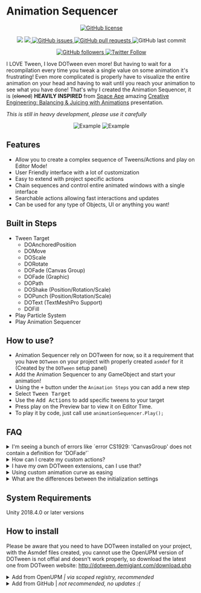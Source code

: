 # Animation Sequencer

<p align="center">
    <a href="https://github.com/brunomikoski/Animation-Sequencer/blob/master/LICENSE.md">
		<img alt="GitHub license" src ="https://img.shields.io/github/license/Thundernerd/Unity3D-PackageManagerModules" />
	</a>

</p> 
<p align="center">
	<a href="https://www.codacy.com/gh/brunomikoski/Animation-Sequencer/dashboard?utm_source=github.com&amp;utm_medium=referral&amp;utm_content=brunomikoski/Animation-Sequencer&amp;utm_campaign=Badge_Grade"><img src="https://app.codacy.com/project/badge/Grade/ab4c5923ca0545c9b8c85d87adbd689a"/></a>
    <a href="https://openupm.com/packages/com.brunomikoski.animationsequencer/">
        <img src="https://img.shields.io/npm/v/com.brunomikoski.animationsequencer?label=openupm&amp;registry_uri=https://package.openupm.com" />
    </a>

  <a href="https://github.com/brunomikoski/Animation-Sequencer/issues">
     <img alt="GitHub issues" src ="https://img.shields.io/github/issues/brunomikoski/Animation-Sequencer" />
  </a>

  <a href="https://github.com/brunomikoski/Animation-Sequencer/pulls">
   <img alt="GitHub pull requests" src ="https://img.shields.io/github/issues-pr/brunomikoski/Animation-Sequencer" />
  </a>
  
  <img alt="GitHub last commit" src ="https://img.shields.io/github/last-commit/brunomikoski/Animation-Sequencer" />
</p>

<p align="center">
    	<a href="https://github.com/brunomikoski">
        	<img alt="GitHub followers" src="https://img.shields.io/github/followers/brunomikoski?style=social">
	</a>	
	<a href="https://twitter.com/brunomikoski">
		<img alt="Twitter Follow" src="https://img.shields.io/twitter/follow/brunomikoski?style=social">
	</a>
</p>

I LOVE Tween, I love DOTween even more! But having to wait for a recompilation every time you tweak a single value on some animation it's frustrating! Even more complicated is properly have to visualize the entire animation on your head and having to wait until you reach your animation to see what you have done! That's why I created the Animation Sequencer, it is (~~cloned~~) **HEAVILY INSPIRED** from [Space Ape](https://spaceapegames.com/) amazing [Creative Engineering: Balancing & Juicing with Animations](https://youtu.be/4JoBw212Kyg) presentation.

*This is still in heavy development, please use it carefully*


<p align="center">
  <img alt="Example" src="https://user-images.githubusercontent.com/600419/109826506-c299cb00-7c32-11eb-8b0d-8c0e97c4b5b7.gif">
   <img alt="Example" src="https://user-images.githubusercontent.com/600419/128615966-ee93d57b-9cfe-4402-9f9c-ded83ef2b0e8.gif">

</p>


## Features
- Allow you to create a complex sequence of Tweens/Actions and play on Editor Mode!
- User Friendly interface with a lot of customization
- Easy to extend with project specific actions
- Chain sequences and control entire animated windows with a single interface
- Searchable actions allowing fast interactions and updates
- Can be used for any type of Objects, UI or anything you want! 

## Built in Steps
 - Tween Target 
    - DOAnchoredPosition
    - DOMove
    - DOScale
    - DORotate
    - DOFade (Canvas Group)
    - DOFade (Graphic)
    - DOPath
    - DOShake (Position/Rotation/Scale)
    - DOPunch (Position/Rotation/Scale)
    - DOText (TextMeshPro Support)
    - DOFill  
 - Play Particle System
 - Play Animation Sequencer

## How to use?
- Animation Sequencer rely on DOTween for now, so it a requirement that you have `DOTween` on your project with properly created `asmdef` for it (Created by the `DOTween` setup panel)
- Add the Animation Sequencer to any GameObject and start your animation! 
- Using the <kbd>+</kbd> button under the `Animation Steps` you can add a new step
- Select <kbd>Tween Target</kbd>
- Use the <kbd>Add Actions</kbd> to add specific tweens to your target
- Press play on the Preview bar to view it on Editor Time.
- To play it by code, just call use `animationSequencer.Play();`

## FAQ

<details>
<summary>I'm seeing a bunch of errors  like `error CS1929: 'CanvasGroup' does not contain a definition for 'DOFade'`</summary> 
This means that you don't have the DOTween setup complete with Asmdef files, make sure you do it by the menu: `Tools/Demigiant/DOTween Utility Panel`
	
</details>
<details>
    
<summary>How can I create my custom actions?</summary> 
Lets say you want to create a new action to play a specific sound from your sound manager on the game, you just need to extend the `AnimationStepBase`

```c#
[Serializable]
public class PlayAudioClipAnimationStep : AnimationStepBase
{
    [SerializeField]
    private AudioClip audioClip;

    //Duration of this step, in this case will return the length of the clip.
    public override float Duration => audioClip.length;
    //This is the name that will be displayed on the + button on the Animation Sequencer
    public override string DisplayName => "Play Audio Clip";

    //Here is actually the action of this step
    public override void Play()
    {
        base.Play();
        AudioManager.Play(audioClip);
    }
}
```

</details>

<details>

<summary>I have my own DOTween extensions, can I use that? </summary>

Absolutely! The same as the step, you can add any new DOTween action by extending `DOTweenActionBase`. In order to avoid any performance issues all the tweens are created on the PrepareToPlay method on Awake, and are paused.

```c#
[Serializable]
public sealed class ChangeMaterialStrengthDOTweenAction : DOTweenActionBase
{
    public override string DisplayName => "Change Material Strength";
        
    public override Type TargetComponentType => typeof(Renderer);

    [SerializeField, Range(0,1)]
    private float materialStrength = 1;

     public override bool CreateTween(GameObject target, float duration, int loops, LoopType loopType)
     {
        Renderer renderer = target.GetComponent<Renderer>();
        if (renderer == null)
            return false;

        TweenerCore<float, float, FloatOptions> materialTween = renderer.sharedMaterial.DOFloat(materialStrength, "Strength", duration);
        
        SetTween(materialTween, loops, loopType);
        return true;
    }
}
```

![custom-tween-action](https://user-images.githubusercontent.com/600419/109774425-3965a280-7bf8-11eb-9bfe-90b0be8b8617.gif)

</details>

<details>
    <summary>Using custom animation curve as easing </summary>
    
You can use the Custom ease to define an *AnimationCurve* for the Tween.
    
![custom-ease](https://user-images.githubusercontent.com/600419/109780020-7af94c00-7bfe-11eb-8f0f-52480dd97ea3.gif)

</details>

<details>
   <summary>What are the differences between the initialization settings</summary>
	
- <kbd>None</kbd> *Don't do anything on the AnimationSequencer Awake method*	
- <kbd>PrepareToPlayOnAwake</kbd> *This will make sure the Tweens that are from are prepared to play at the intial value on Awake.*
- <kbd>PlayOnAwake</kbd> Will play the tween on Awake.*
   
</details>

## System Requirements
Unity 2018.4.0 or later versions


## How to install

Please be aware that you need to have DOTween installed on your project, with the Asmdef files created, you cannot use the OpenUPM version of DOTween is not offial and doesn't work properly, so download the latest one from DOTween website: http://dotween.demigiant.com/download.php
	
	
<details>
<summary>Add from OpenUPM <em>| via scoped registry, recommended</em></summary>

This package is available on OpenUPM: https://openupm.com/packages/com.brunomikoski.animationsequencer

To add it the package to your project:

- open `Edit/Project Settings/Package Manager`
- add a new Scoped Registry:
  ```
  Name: OpenUPM
  URL:  https://package.openupm.com/
  Scope(s): com.brunomikoski
  ```
- click <kbd>Save</kbd>
- open Package Manager
- click <kbd>+</kbd>
- select <kbd>Add from Git URL</kbd>
- paste `com.brunomikoski.animationsequencer`
- click <kbd>Add</kbd>
</details>

<details>
<summary>Add from GitHub | <em>not recommended, no updates :( </em></summary>

You can also add it directly from GitHub on Unity 2019.4+. Note that you won't be able to receive updates through Package Manager this way, you'll have to update manually.

- open Package Manager
- click <kbd>+</kbd>
- select <kbd>Add from Git URL</kbd>
- paste `https://github.com/brunomikoski/Animation-Sequencer.git`
- click <kbd>Add</kbd>
</details>


